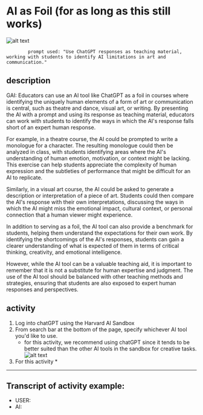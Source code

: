 # AI as Foil (for as long as this still works)

![alt text](https://files.slack.com/files-pri/T0HTW3H0V-F060MBTLVJR/oue_004.png?pub_secret=c50770eff6)

            prompt used: "Use ChatGPT responses as teaching material, working with students to identify AI limitations in art and communication."
            
## description
GAI: Educators can use an AI tool like ChatGPT as a foil in courses where identifying the uniquely human elements of a form of art or communication is central, such as theatre and dance, visual art, or writing. By presenting the AI with a prompt and using its response as teaching material, educators can work with students to identify the ways in which the AI's response falls short of an expert human response.

For example, in a theatre course, the AI could be prompted to write a monologue for a character. The resulting monologue could then be analyzed in class, with students identifying areas where the AI's understanding of human emotion, motivation, or context might be lacking. This exercise can help students appreciate the complexity of human expression and the subtleties of performance that might be difficult for an AI to replicate.

Similarly, in a visual art course, the AI could be asked to generate a description or interpretation of a piece of art. Students could then compare the AI's response with their own interpretations, discussing the ways in which the AI might miss the emotional impact, cultural context, or personal connection that a human viewer might experience.

In addition to serving as a foil, the AI tool can also provide a benchmark for students, helping them understand the expectations for their own work. By identifying the shortcomings of the AI's responses, students can gain a clearer understanding of what is expected of them in terms of critical thinking, creativity, and emotional intelligence.

However, while the AI tool can be a valuable teaching aid, it is important to remember that it is not a substitute for human expertise and judgment. The use of the AI tool should be balanced with other teaching methods and strategies, ensuring that students are also exposed to expert human responses and perspectives.

## activity
1. Log into chatGPT using the Harvard AI Sandbox
2. From search bar at the bottom of the page, specify whichever AI tool you'd like to use.
    * for this activity, we recommend using chatGPT since it tends to be better suited than the other AI tools in the sandbox for creative tasks.
![alt text](https://files.slack.com/files-pri/T0HTW3H0V-F0612HG51ND/video_to_gif__6_..gif?pub_secret=4e1c91c9ce)
3. For this activity
    * 

---

## Transcript of activity example:

* USER:
* AI: 